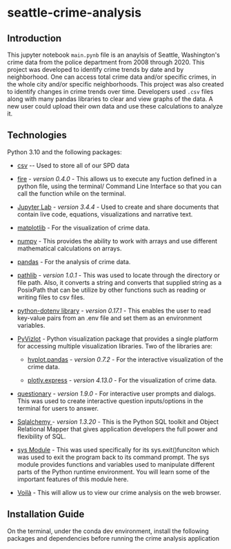 # seattle-crime-analysis

## **Introduction**

This jupyter notebook `main.pynb` file is an anaylsis of Seattle, Washington's crime data from the police department from 2008 through 2020. This project was developed to identify crime trends by date and by neighborhood. One can access total crime data and/or specific crimes, in the whole city and/or specific neighborhoods. This project was also created to identify changes in crime trends over time. Developers used `.csv` files along with many pandas libraries to clear and view graphs of the data. A new user could upload their own data and use these calculations to analyze it.

## **Technologies**
Python 3.10 and the following packages:

* [csv](https://docs.python.org/3/library/csv.html) -- Used to store all of our SPD data

* [fire](https://github.com/google/python-fire) - *version 0.4.0* - This allows us to execute any fuction defined in a python file, using the terminal/ Command Line Interface so that you can call the function while on the terminal.

* [Jupyter Lab](https://jupyterlab.readthedocs.io/en/stable/) - *version 3.4.4* - Used to create and share documents that contain live code, equations, visualizations and narrative text.

* [matplotlib](https://matplotlib.org/) - For the visualization of crime data.

* [numpy](https://numpy.org/install/) - This provides the ability to work with arrays and use different mathematical calculations on arrays.

* [pandas](https://pandas.pydata.org/docs/) - For the analysis of crime data.

* [pathlib](https://docs.python.org/3/library/pathlib.html) - *version 1.0.1* - This was used to locate through the directory or file path. Also, it converts a string and converts that supplied string as a PosixPath that can be utilize by other functions such as reading or writing files to csv files.

* [python-dotenv library](https://pypi.org/project/python-dotenv/) - *version 0.17.1* - This enables the user to read key-value pairs from an .env file and set them as an environment variables.

* [PyVizlot](https://pyviz.org/) -  Python visualization package that provides a single platform for accessing multiple visualization libraries. Two of the libraries are:

  * [hvplot.pandas](https://hvplot.holoviz.org/user_guide/Introduction.html) - *version 0.7.2* - For the interactive visualization of the crime data.

  * [plotly.express](https://plotly.com/python/plotly-express/) - *version 4.13.0* - For the visualization of crime data.

* [questionary](https://github.com/tmbo/questionary) - *version 1.9.0* - For interactive user prompts and dialogs. This was used to create interactive question inputs/options in the terminal for users to answer.

* [Sqlalchemy ](https://anaconda.org/anaconda/sqlalchemy) - *version 1.3.20* - This is the Python SQL toolkit and Object Relational Mapper that gives application developers the full power and flexibility of SQL.

* [sys Module](https://docs.python.org/3/library/sys.html) - This was used specifically for its sys.exit()funciton which was used to exit the program back to its command prompt. The sys module provides functions and variables used to manipulate different parts of the Python runtime environment. You will learn some of the important features of this module here.

* [Voilà](https://github.com/voila-dashboards/voila) - This will allow us to view our crime analysis on the web browser.

## **Installation Guide**
On the terminal, under the conda dev environment, install the following packages and dependencies before running the crime analysis application